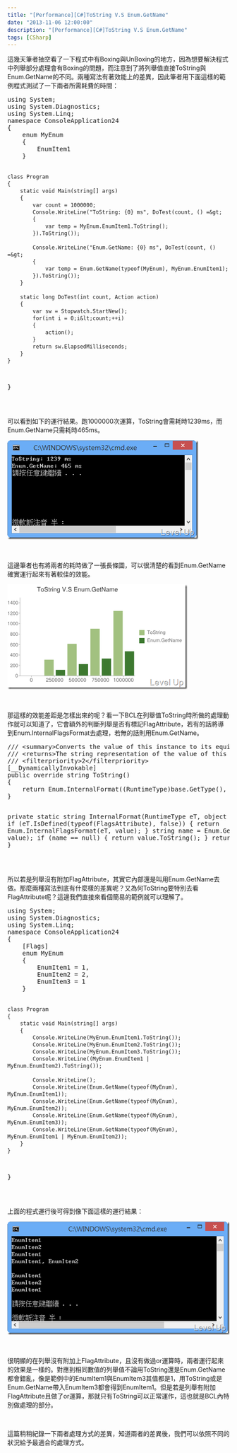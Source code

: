 ```yaml
---
title: "[Performance][C#]ToString V.S Enum.GetName"
date: "2013-11-06 12:00:00"
description: "[Performance][C#]ToString V.S Enum.GetName"
tags: [CSharp]
---
```


<p>
	這幾天筆者抽空看了一下程式中有Boxing與UnBoxing的地方，因為想要解決程式中列舉部分處理會有Boxing的問題，而注意到了將列舉值直接ToString與Enum.GetName的不同。兩種寫法有著效能上的差異，因此筆者用下面這樣的範例程式測試了一下兩者所需耗費的時間：</p>
<div class="wlWriterSmartContent" id="scid:812469c5-0cb0-4c63-8c15-c81123a09de7:4bc57f67-66b9-4127-bbbc-c396e73635fb" style="float: none; padding-bottom: 0px; padding-top: 0px; padding-left: 0px; margin: 0px; display: inline; padding-right: 0px">
	<pre class="c#" name="code">
using System;
using System.Diagnostics;
using System.Linq;
namespace ConsoleApplication24
{
	enum MyEnum
	{
		EnumItem1
	}

	class Program
	{
		static void Main(string[] args)
		{
			var count = 1000000;
			Console.WriteLine("ToString: {0} ms", DoTest(count, () =&gt;
			{
				var temp = MyEnum.EnumItem1.ToString();
			}).ToString());

			Console.WriteLine("Enum.GetName: {0} ms", DoTest(count, () =&gt;
			{ 
				var temp = Enum.GetName(typeof(MyEnum), MyEnum.EnumItem1);
			}).ToString());
		}

		static long DoTest(int count, Action action)
		{
			var sw = Stopwatch.StartNew();
			for(int i = 0;i&lt;count;++i)
			{
				action();
			}
			return sw.ElapsedMilliseconds;
		}
	}
}
</pre>
</div>
<p>
	 </p>
<p>
	可以看到如下的運行結果。跑1000000次運算，ToString會需耗時1239ms，而Enum.GetName只需耗時465ms。</p>
<p>
	<img alt="image" border="0" height="224" src="\images\posts\4f206954-76cd-41f9-95d2-3bc4f0ae2f86\image_thumb.png" style="border-top: 0px; border-right: 0px; border-bottom: 0px; border-left: 0px" width="433" /></p>
<p>
	 </p>
<p>
	這邊筆者也有將兩者的耗時做了一張長條圖，可以很清楚的看到Enum.GetName確實運行起來有著較佳的效能。</p>
<p>
	<img alt="image" border="0" height="237" src="\images\posts\4f206954-76cd-41f9-95d2-3bc4f0ae2f86\image_thumb_2.png" style="border-top: 0px; border-right: 0px; border-bottom: 0px; border-left: 0px" width="408" /></p>
<p>
	 </p>
<p>
	那這樣的效能差距是怎樣出來的呢？看一下BCL在列舉值ToString時所做的處理動作就可以知道了，它會額外的判斷列舉是否有標記FlagAttribute，若有的話將導到Enum.InternalFlagsFormat去處理，若無的話則用Enum.GetName。</p>
<div class="wlWriterSmartContent" id="scid:812469c5-0cb0-4c63-8c15-c81123a09de7:50da2a23-b76b-448a-b4b9-d87ee34993b2" style="float: none; padding-bottom: 0px; padding-top: 0px; padding-left: 0px; margin: 0px; display: inline; padding-right: 0px">
	<pre class="c" name="code">
/// &lt;summary&gt;Converts the value of this instance to its equivalent string representation.&lt;/summary&gt;
/// &lt;returns&gt;The string representation of the value of this instance.&lt;/returns&gt;
/// &lt;filterpriority&gt;2&lt;/filterpriority&gt;
[__DynamicallyInvokable]
public override string ToString()
{
	return Enum.InternalFormat((RuntimeType)base.GetType(), this.GetValue());
}

private static string InternalFormat(RuntimeType eT, object value)
{
	if (eT.IsDefined(typeof(FlagsAttribute), false))
	{
		return Enum.InternalFlagsFormat(eT, value);
	}
	string name = Enum.GetName(eT, value);
	if (name == null)
	{
		return value.ToString();
	}
	return name;
}</pre>
</div>
<p>
	 </p>
<p>
	所以若是列舉沒有附加FlagAttribute，其實它內部還是叫用Enum.GetName去做。那麼兩種寫法到底有什麼樣的差異呢？又為何ToString要特別去看FlagAttribute呢？這邊我們直接來看個簡易的範例就可以理解了。</p>
<div class="wlWriterSmartContent" id="scid:812469c5-0cb0-4c63-8c15-c81123a09de7:e7d78e1d-8e0c-42db-86dc-015ff9c2146f" style="float: none; padding-bottom: 0px; padding-top: 0px; padding-left: 0px; margin: 0px; display: inline; padding-right: 0px">
	<pre class="c#" name="code">
using System;
using System.Diagnostics;
using System.Linq;
namespace ConsoleApplication24
{
	[Flags]
	enum MyEnum
	{
		EnumItem1 = 1,
		EnumItem2 = 2,
		EnumItem3 = 1		
	}

	class Program
	{
		static void Main(string[] args)
		{
			Console.WriteLine(MyEnum.EnumItem1.ToString());
			Console.WriteLine(MyEnum.EnumItem2.ToString());
			Console.WriteLine(MyEnum.EnumItem3.ToString());
			Console.WriteLine((MyEnum.EnumItem1 | MyEnum.EnumItem2).ToString());

			Console.WriteLine();
			Console.WriteLine(Enum.GetName(typeof(MyEnum), MyEnum.EnumItem1));
			Console.WriteLine(Enum.GetName(typeof(MyEnum), MyEnum.EnumItem2));
			Console.WriteLine(Enum.GetName(typeof(MyEnum), MyEnum.EnumItem3));
			Console.WriteLine(Enum.GetName(typeof(MyEnum), MyEnum.EnumItem1 | MyEnum.EnumItem2));
		}
	}
}</pre>
</div>
<p>
	 </p>
<p>
	上面的程式運行後可得到像下面這樣的運行結果：</p>
<p>
	<img alt="image" border="0" height="256" src="\images\posts\4f206954-76cd-41f9-95d2-3bc4f0ae2f86\image_thumb_1.png" style="border-top: 0px; border-right: 0px; border-bottom: 0px; border-left: 0px" width="529" /></p>
<p>
	 </p>
<p>
	很明顯的在列舉沒有附加上FlagAttribute，且沒有做過or運算時，兩者運行起來的效果是一樣的。對應到相同數值的列舉值不論用ToString還是Enum.GetName都會錯亂，像是範例中的EnumItem1與EnumItem3其值都是1，用ToString或是Enum.GetName帶入EnumItem3都會得到EnumItem1。但是若是列舉有附加FlagAttribute且做了or運算，那就只有ToString可以正常運作，這也就是BCL內特別做處理的部分。</p>
<p>
	 </p>
<p>
	這篇稍稍紀錄一下兩者處理方式的差異，知道兩者的差異後，我們可以依照不同的狀況給予最適合的處理方式。</p>
